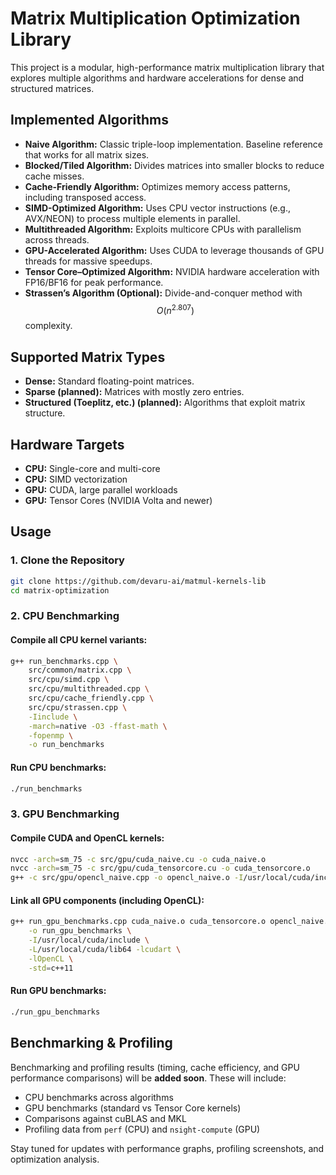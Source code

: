 # Matrix Multiplication Optimization Library

This project is a modular, high-performance matrix multiplication library that explores multiple algorithms and hardware accelerations for dense and structured matrices.

## Implemented Algorithms

- **Naive Algorithm:** Classic triple-loop implementation. Baseline reference that works for all matrix sizes.
- **Blocked/Tiled Algorithm:** Divides matrices into smaller blocks to reduce cache misses.
- **Cache-Friendly Algorithm:** Optimizes memory access patterns, including transposed access.
- **SIMD-Optimized Algorithm:** Uses CPU vector instructions (e.g., AVX/NEON) to process multiple elements in parallel.
- **Multithreaded Algorithm:** Exploits multicore CPUs with parallelism across threads.
- **GPU-Accelerated Algorithm:** Uses CUDA to leverage thousands of GPU threads for massive speedups.
- **Tensor Core–Optimized Algorithm:** NVIDIA hardware acceleration with FP16/BF16 for peak performance.
- **Strassen’s Algorithm (Optional):** Divide-and-conquer method with $$O(n^{2.807})$$ complexity.



## Supported Matrix Types

- **Dense:** Standard floating-point matrices.
- **Sparse (planned):** Matrices with mostly zero entries.
- **Structured (Toeplitz, etc.) (planned):** Algorithms that exploit matrix structure.



## Hardware Targets

- **CPU:** Single-core and multi-core
- **CPU:** SIMD vectorization
- **GPU:** CUDA, large parallel workloads
- **GPU:** Tensor Cores (NVIDIA Volta and newer)



## Usage

### 1. Clone the Repository

```bash
git clone https://github.com/devaru-ai/matmul-kernels-lib
cd matrix-optimization
```



### 2. CPU Benchmarking

#### Compile all CPU kernel variants:

```bash
g++ run_benchmarks.cpp \
    src/common/matrix.cpp \
    src/cpu/simd.cpp \
    src/cpu/multithreaded.cpp \
    src/cpu/cache_friendly.cpp \
    src/cpu/strassen.cpp \
    -Iinclude \
    -march=native -O3 -ffast-math \
    -fopenmp \
    -o run_benchmarks
```

#### Run CPU benchmarks:

```bash
./run_benchmarks
```



### 3. GPU Benchmarking

#### Compile CUDA and OpenCL kernels:

```bash
nvcc -arch=sm_75 -c src/gpu/cuda_naive.cu -o cuda_naive.o
nvcc -arch=sm_75 -c src/gpu/cuda_tensorcore.cu -o cuda_tensorcore.o
g++ -c src/gpu/opencl_naive.cpp -o opencl_naive.o -I/usr/local/cuda/include
```

#### Link all GPU components (including OpenCL):

```bash
g++ run_gpu_benchmarks.cpp cuda_naive.o cuda_tensorcore.o opencl_naive.o \
    -o run_gpu_benchmarks \
    -I/usr/local/cuda/include \
    -L/usr/local/cuda/lib64 -lcudart \
    -lOpenCL \
    -std=c++11
```

#### Run GPU benchmarks:

```bash
./run_gpu_benchmarks
```



## Benchmarking & Profiling

Benchmarking and profiling results (timing, cache efficiency, and GPU performance comparisons) will be **added soon**. These will include:

- CPU benchmarks across algorithms
- GPU benchmarks (standard vs Tensor Core kernels)
- Comparisons against cuBLAS and MKL
- Profiling data from `perf` (CPU) and `nsight-compute` (GPU)

Stay tuned for updates with performance graphs, profiling screenshots, and optimization analysis.

